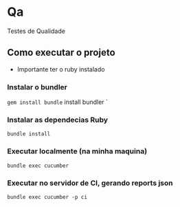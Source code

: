 # Qa
Testes de Qualidade

## Como executar o projeto

* Importante ter o ruby instalado

### Instalar o bundler
`
gem install bundle
`
install bundler
`
### Instalar as dependecias Ruby
`
bundle install
`
### Executar localmente (na minha maquina)
`
bundle exec cucumber
`
### Executar no servidor de CI, gerando reports json
`
bundle exec cucumber -p ci
`
